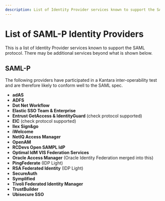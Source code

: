 ```yaml
---
description: List of Identity Provider services known to support the SAML protocol.
---
```


# List of SAML-P Identity Providers

This is a list of Identity Provider services known to support the SAML protocol.  There may be additional services beyond what is shown below.



## SAML-P
The following providers have participated in a Kantara inter-operability test and are therefore likely to conform well to the SAML spec.

  * __adAS__
  * __ADFS__
  * __Dot Net Workflow__
  * __Elastic SSO Team & Enterprise__
  * __Entrust GetAccess & IdentityGuard__  (check protocol supported)
  * __EIC__  (check protocol supported)
  * __Ilex Sign&go__
  * __iWelcome__
  * __NetIQ Access Manager__
  * __OpenAM__
  * __RCDevs Open SAMPL IdP__
  * __Optimal IdM VIS Federation Services__
  * __Oracle Access Manager__ (Oracle Identity Federation merged into this)
  * __PingFederate__  (IDP Light)
  * __RSA Federated Identity__  (IDP Light)
  * __SecureAuth__
  * __Symplified__
  * __Tivoli Federated Identity Manager__
  * __TrustBuilder__
  * __Ubisecure SSO__
